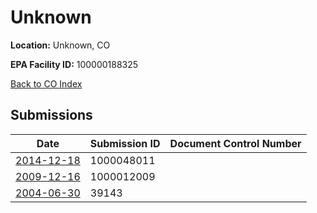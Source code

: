 # Unknown

**Location:** Unknown, CO

**EPA Facility ID:** 100000188325

[Back to CO Index](../../index.md)

## Submissions

| Date | Submission ID | Document Control Number |
|------|--------------|-------------------------|
| [2014-12-18](submissions/1000048011.md) | 1000048011 |  |
| [2009-12-16](submissions/1000012009.md) | 1000012009 |  |
| [2004-06-30](submissions/39143.md) | 39143 |  |
